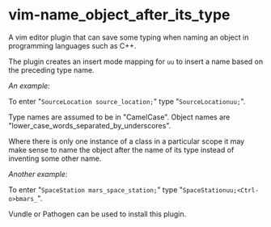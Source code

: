 vim-name_object_after_its_type
==============================

A vim editor plugin that can save some typing when naming an object in programming languages such as C++.

The plugin creates an insert mode mapping for ````uu```` to insert a name based on the preceding type name.

*An example:*

To enter "````SourceLocation source_location;````" type "````SourceLocationuu;````".

Type names are assumed to be in "CamelCase". Object names are  "lower_case_words_separated_by_underscores".

Where there is only one instance of a class in a particular scope it may make sense to name the object after the name of its type instead of inventing some other name.

*Another example:*

To enter "````SpaceStation mars_space_station;````" type "````SpaceStationuu;<Ctrl-o>bmars_````".

Vundle or Pathogen can be used to install this plugin.
